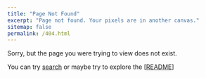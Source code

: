 ```yaml
---
title: "Page Not Found"
excerpt: "Page not found. Your pixels are in another canvas."
sitemap: false
permalink: /404.html
---
```


Sorry, but the page you were trying to view does not exist.

You can try [search]({{site.baseurl}}/search/) or maybe try to explore the [[README]]


[//begin]: # "Autogenerated link references for markdown compatibility"
[README]: ../README.md "Garden"
[//end]: # "Autogenerated link references"